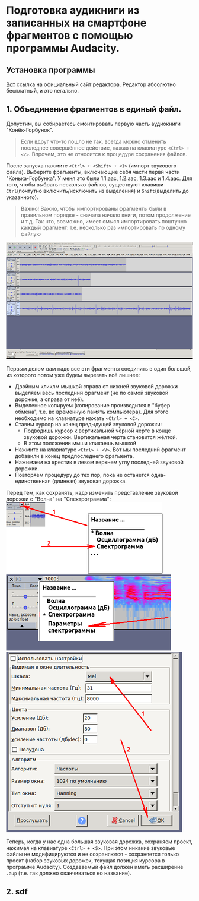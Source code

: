 # Подготовка аудикниги из записанных на смартфоне фрагментов с помощью программы Audacity.

## Установка программы

[Вот](https://www.audacityteam.org/) ссылка на официальный сайт редактора. Редактор абсолютно бесплатный, и это легально.

## 1. Объединение фрагментов в единый файл.

Допустим, вы собираетесь смонтировать первую часть аудиокниги "Конёк-Горбунок".

> Если вдруг что-то пошло не так, всегда можно отменить последнее совершённое действие, нажав на клавиатуре ```<Ctrl> + <Z>```. Впрочем, это не относится к процедуре сохранения файлов.

После запуска нажмите ```<Ctrl> + <Shift> + <I>``` (импорт звукового файла). Выберите фрагменты, включающие себя части первй части "Конька-Горбунка". У меня это были 1.1.aac, 1.2.aac, 1.3.aac и 1.4.aac. Для того, чтобы выбрать несколько файлов, существуют клавиши ```Ctrl```(почтутно включить/исключить из выделения) и ```Shift```(выделить до указанного).

> Важно! Важно, чтобы импортированы фрагменты были в правильном порядке - сначала начало книги, потом продолжение и т.д. Так что, возможно, имеет смысл импортировать поштучно каждый фрагмент: т.е. несколько раз импортировать по одному файлую

![Импортировали фрагменты](1.png)

Первым делом вам надо все эти фрагменты соединить в один большой, из которого потом уже будем вырезать всё лишнее:
* Двойным кликлм мышкой справа от нижней звуковой дорожки выделяем весь последний фрагмент (не по самой звуковой дорожке, а справа от неё).
* Выделенное копируем (копирование производится в "буфер обмена", т.е. во временную память компьютера). Для этого необходимо на клавиатуре нажать ```<Ctrl> + <C>```.
* Ставим курсор на конец предыдущей звуковой дорожки:
	* Подводишь курсор к вертикальной чёрной черте в конце звуковой дорожки. Вертикальная черта становится жёлтой.
	* В этом положении мыши кликаешь мышкой
* Нажмите на клавиатуре ```<Ctrl> + <V>```. Вот мы последний фрагмент добавили в конец предпоследнего фрагмента.
* Нажимаем на крестик в левом верхнем углу последней звуковой дорожки.
* Повторяем процедуру до тех пор, пока не останется одна-единственная (длинная) звуковая дорожка.

Перед тем, как сохранять, надо изменить представление звуковой дорожки с "Волна" на "Спектрограмма":
![Переключение с "Волна" на "Спектрограмма"](2.png)
![Вызов окна настройки параметров спектрограммы](3.png)
![Параметры спектрограммы](4.png)

Теперь, когда у нас одна большая звуковая дорожка, сохраняем проект, нажимая на клавиатуре ```<Ctrl> + <S>```. При этом никакие звуковые файлы не модифицируются и не сохраняются - сохраняется только проект (набор звуковых дорожек, текущая позиция курсора в программе Audacity). Создаваемый файл должен иметь расширение ```.aup``` (т.е. так должно оканчиваться ео название).

## 2. sdf

